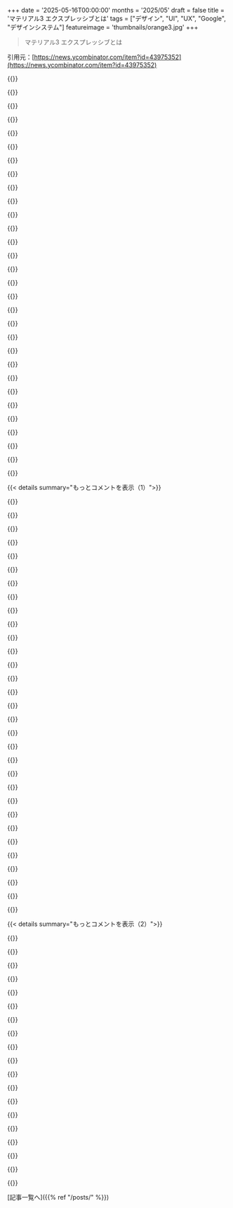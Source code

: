+++
date = '2025-05-16T00:00:00'
months = '2025/05'
draft = false
title = 'マテリアル3 エクスプレッシブとは'
tags = ["デザイン", "UI", "UX", "Google", "デザインシステム"]
featureimage = 'thumbnails/orange3.jpg'
+++

> マテリアル3 エクスプレッシブとは

引用元：[https://news.ycombinator.com/item?id=43975352](https://news.ycombinator.com/item?id=43975352)




{{<matomeQuote body="UX目線だとMaterialのGoogle UX teamの努力はすごいな、ドキュメントとかツールとかさ。でもこの記事はPepsi Logoみたいで怪しい雰囲気。<br>でかい送信ボタンは確かに見つけやすいけど画面スペース取るし、すぐ慣れると邪魔になる。<br>M3のドキュメントサイトですらモバイルだと使いにくくて、タブがデカすぎて画面に収まらないんだ。<br>Appleなんてデザインについてこんなマーケティングしないのにね。製品で語らせる感じ。" userName="diegof79" createdAt="2025/05/16 19:16:38" color="#785bff">}}




{{<matomeQuote body="あとさ、Appleは変なこと（macOS設定は除くけど）はしないし、ほとんどのデザイン変更はそんなに影響ないんだ。<br>機能とかレイアウトはほぼ同じで、見た目が変わるだけって感じ。俺は2006年からMacの使い方は全然変わってないよ。<br>Windowsなんてその間に5回もUIがガラッと変わったもんね。" userName="thewebguyd" createdAt="2025/05/16 21:00:34" color="">}}




{{<matomeQuote body="ios 18 photos appは？" userName="formerly_proven" createdAt="2025/05/16 21:26:10" color="">}}




{{<matomeQuote body="それはやりすぎだったんだよ。iOS 18 Photos appは全然使いやすくなったと思うな。経験あるユーザー向けに、もっと速くて見た目も良くなるようにちゃんと考えてデザインされてるよ。<br>密度も上がって、ちょっとスクロールするだけでたくさんのコレクションや機能にアクセスできるし、カスタマイズもできるから欲しいものにすぐたどり着ける。<br>これは理にかなってるよ、Photos appなんて初めて使うアプリじゃないし、iPhoneユーザーはみんな毎日使うんだから、みんな経験者なんだもん。" userName="Aerbil313" createdAt="2025/05/17 22:42:23" color="">}}




{{<matomeQuote body="確かにね、最近のAppleもアプリとかでちょっとおかしくなってる部分はあるかも。<br>でも少なくともOS本体はまだ劇的に変わってないから、そこはまだマシかな。" userName="thewebguyd" createdAt="2025/05/16 22:10:35" color="">}}




{{<matomeQuote body="Settings appみたいに、Photos appもSwiftで書き直したからだと思うよ。" userName="dmix" createdAt="2025/05/16 23:39:22" color="">}}




{{<matomeQuote body="iOS 18 Photos appにはいくつか問題がある。<br>構造がタブからスクロール主体の”モノUI”になったのは退化って感じる人もいる。<br>一番酷いのはパフォーマンスの低下で、スクロールやズームが常にカクカクするんだ。明らかな改悪だよ。<br>あと写真追加でタイムライン全体がズレてカクつくのもおかしい。開発者が実際に使ってないんじゃないか？<br>Appleの看板アプリでこのレベルの品質はマジでゴミ。" userName="formerly_proven" createdAt="2025/05/17 09:00:07" color="#ff5c5c">}}




{{<matomeQuote body="書き直しで「optimizing system performance」とか言って同期を止めるのをやめさせてくれるようになることを願うよ。<br>充電中に何時間もロックしてたのに写真がアップロードされてないのを見つけるたびに、いつも「Optimizing System Performance」のせいなんだ。<br>冗談かよ。" userName="LoganDark" createdAt="2025/05/17 04:42:02" color="">}}




{{<matomeQuote body="そうなんだよ。俺も一番イラつくことの一つだ。<br>高いネット代払ってるのに、さっき撮った写真たった10枚がクラウドにアップロードされてMacのPhotosライブラリで見れるようになるまで何時間も待つとかありえない。<br>全くもう。" userName="indemnity" createdAt="2025/05/17 05:42:01" color="">}}




{{<matomeQuote body="Appleがデザインについてこんなマーケティングしない、って言うけど、Jony Iveをめちゃくちゃ崇拝する時代があったのをハッキリ覚えてるぞ。<br>あれはAppleのPR/マーケティングが仕組んだもんだと思うね。<br>多分、もう今はやってない、って言うのが正確なんじゃない？" userName="overfeed" createdAt="2025/05/16 22:07:19" color="">}}




{{<matomeQuote body="でもさ、一番大事な”反抗心”っていう属性が30パーセントも増えたんだって！" userName="freeone3000" createdAt="2025/05/16 20:36:12" color="">}}




{{<matomeQuote body="”1000個くらい属性聞いて、たまたま上がったお気に入りのだけ採用しました”って感じ丸出しだね。統計的に有意じゃないのにさ。" userName="kevincox" createdAt="2025/05/16 21:00:52" color="">}}




{{<matomeQuote body="この製品”バカ”だって思った人いる？Alan？Lisa？Josh？Yana？Katy？<br>あと誰かこれに”イラっと”した？Alan？Lisa？Josh？Yana？Katy？<br>そして誰かこの製品”ダメダメだ”って感じた？Alan？Lisa？Josh？Yana？Katy？<br>https://www.youtube.com/watch?v=tVq1wgIN62E" userName="DonHopkins" createdAt="2025/05/22 03:39:18" color="">}}




{{<matomeQuote body="Pepsi、Tropicana、Windows Phoneとかみたいだね。デザイナーとかUXリサーチャーが自分たちの殻に閉じこもってる感じ。" userName="jinushaun" createdAt="2025/05/22 05:13:07" color="">}}




{{<matomeQuote body="＞でもこの記事、”Pepsi Logo”っぽい雰囲気すごくあるね。<br>めちゃくちゃ成功したからみんな今でも話してるの？もうあのロゴ使ってないのに？" userName="Lammy" createdAt="2025/05/16 20:09:38" color="">}}




{{<matomeQuote body="成功したから話してるんじゃなくて、デザイン文書がヤバすぎたからだと思うんだよね：https://www.goldennumber.net/wp-content/uploads/pepsi-arnell..." userName="superb_dev" createdAt="2025/05/16 20:17:38" color="#45d325">}}




{{<matomeQuote body="あれは相当な労力かけて、まさにこれを達成したんだね：https://www.utne.com/arts/new-pepsi-logo-is-a-joke/" userName="neilv" createdAt="2025/05/16 20:27:30" color="">}}




{{<matomeQuote body="うわーマジか。俺みたいにあの文書見たことなかった人へ：これ見る前に座った方がいいかも。" userName="codethief" createdAt="2025/05/17 04:38:52" color="">}}




{{<matomeQuote body="PEPSI LOGO：脳に無限の砂糖を紡ぎ出す四次元の渦、宇宙の調和と揃った色、ブランドの不死のために時空を曲げる企業。RED AND BLUE：二元対立、昼夜の二重性、意識の幻想を養う永遠の飲み物サイクル。MARKETING TEAMS：立方体の時間歪みに囚われ、球体の欺瞞の中で消費者の現実をスクリプト化—象限を知るのはPepsiだけ。" userName="floam" createdAt="2025/05/18 03:11:32" color="#785bff">}}




{{<matomeQuote body="ブランディングの目的って、覚えてもらうこと以外に何がある？うまくいったじゃん！" userName="Lammy" createdAt="2025/05/16 20:43:26" color="">}}




{{<matomeQuote body="会社の売上とかじゃなくてさ、ブランディングが“記憶に残る”ってことの話してるんだよ。<br>UIデザインを批判したい人がいて、一番最初に思い浮かぶのが「あのPepsiの引力思い出すわ！」ってなる。これは永遠に語り継がれるよ。" userName="Lammy" createdAt="2025/05/16 22:07:37" color="">}}




{{<matomeQuote body="マーケティングの目的が単に“記憶に残る”ことだって思ってるんだろ。でも違うよ。良い感じで記憶されるか、少なくとも売上につながるように記憶されることだ。<br>このキャンペーンは笑いものとして永遠に残る。それは狙いじゃなかったはず。" userName="jonahx" createdAt="2025/05/16 23:44:31" color="">}}




{{<matomeQuote body="たとえそれが悪評側だとしても（正直そうは思わないけど）、マーケティングとかブランドデザインに詳しい一部の人たちがそう連想するだけってのは、大成功とは呼べないと思うな。Pepsiみたいな大企業なら、人口の大部分が共通の連想を持つべきでしょ、一部の人がレアな連想するんじゃなくて。" userName="zamadatix" createdAt="2025/05/17 00:47:32" color="">}}




{{<matomeQuote body="悪名高いことと成功してることは別だよ。" userName="wpm" createdAt="2025/05/16 21:47:47" color="">}}




{{<matomeQuote body="Material Design v1はすごかった。実装も理解も使うのもシンプルで、余計な手間もなく、コンテンツ第一のアプローチだった。<br>『“クリーン”で“退屈”なデザインを超えて、感情的に人々と繋がるインターフェースを作ろう』？<br>俺はウェブサイトやアプリに感情的に繋がってほしくないんだよ。スマホやPCをオンにして、やりたいことをアプリで済ませて、すぐにオフにして現実世界に戻りたい。" userName="dgimla20" createdAt="2025/05/16 09:25:12" color="#ff5733">}}




{{<matomeQuote body="要は、注意を最大限に引きつけるためのデザインだろ、なんて呼ぶか知らんけど。製品に少しでも長く目を向けさせて、利益を増やすため。<br>…まあ建前は「デライトフルな体験を作る」ってことだけどね。" userName="jeffhuys" createdAt="2025/05/16 09:31:55" color="#38d3d3">}}




{{<matomeQuote body="俺も最近、精神的に変わってきたのかな。コンピューターやソフトウェアには、仕事終わらせてさっさと現実に戻ってほしいんだよ。画面とにらめっこして過ごした時間、もったいなかったなって悲しくなる。いつかこの意見が一般的になるのかな。<br>用事を終えたら、スマホをポケットに戻したり、PCをオフにしたりする方が、良いんだよ。" userName="dgimla20" createdAt="2025/05/16 09:35:53" color="">}}




{{<matomeQuote body="俺も全く同じ感じ。昔はポケットコンピューター持つのが夢だった。今はもうネットで人生ほぼ完結できる人もいるし、他の人もそうしてる。<br>人（はそう思ってる）はそこで社会的ニーズ満たしたり、飯買ったり、仕事したり、相手見つけたり、何でもやってる。で、若い世代の多くは（？）この傾向続いてほしいみたいだ。<br>君の代わりに話すわけじゃないけど、ここにいる俺たちはユニークな層だと思うんだ。片足は“古い世界”にあってそれを経験し、今は“新しい世界”を見てる。<br>生まれた時から基本的にスマホが手にあって、それが自分の人生の大きな部分だって見てたら、こういう変化も受け入れやすいと思うよ。だって、彼らにとってスマホは自分自身の一部、全体像の一部、ファッションの一部だから。" userName="jeffhuys" createdAt="2025/05/16 09:48:16" color="">}}




{{<matomeQuote body="記事ありがとう！同じような考えの人がいっぱいいるって分かってホッとするよ。二つの世界があるって話は本当にその通りだと思う。俺のスマホはほとんどポケットに入れっぱなしで、必要な時だけ取り出す感じ。でも毎日見るのは、忙しい通りとか、犬の散歩中とか、ベビーカー押しながらとか、ジムのマシンとかでスマホ見てる人たち。特に晴れた珍しい日でも、スマホの明るさ設定しか変わらないのを見ると、なんか変な気分になるんだよね。" userName="dgimla20" createdAt="2025/05/16 10:20:54" color="#ff5c5c">}}




{{<matomeQuote body="ああ、俺もスマホはポケットに入れとくただのアクセサリーだよ。必要な時だけ、例えば時間見たり電話したりね。たまに持って行かないことすらある。別に理由はないんだけど。ちょうど30になったところだよ。" userName="johnisgood" createdAt="2025/05/16 12:02:20" color="">}}




{{< details summary="もっとコメントを表示（1）">}}

{{<matomeQuote body="みんなの気持ちわかるけどさ、ここで読んで書いたりするのってノートPCからやってるの？俺はデスクトップブラウザからは絶対来ないな、スマホだけ。" userName="wltr" createdAt="2025/05/16 15:35:51" color="">}}




{{<matomeQuote body="＞Material Design v1<br>あれは最悪だったと思うな。少なくとも相互運用性の観点からはね。確かに、ノートアプリでモバイルデバイス上の丸い巨大なフローティング”＋”ボタンは新しいノートを追加するCTAとしては良いけど、それより大きい画面（iPadとか）だとダメだ。あれを使ってるアプリやウェブサイトは「まだ作業中、後でデザインするよ」って感じだったけど、”後で”なんてなくて、あれで完成で、ただただ醜かった。" userName="0x457" createdAt="2025/05/16 16:03:34" color="#ff5c5c">}}




{{<matomeQuote body="＞確かに、ノートアプリでモバイルデバイス上の丸い巨大なフローティング”＋”ボタンは新しいノートを追加するCTAとしては良いけど<br>いや、良くないね。だって実際のコンテンツの上に浮いてるんだから、ユーザーはその下のコンテンツを見たり操作したりできないじゃん。もちろん、誰もフローティングボタンの下にコンテンツが隠れないようにUIを丁寧にデザインしたりしないしね。" userName="amluto" createdAt="2025/05/16 17:22:27" color="#ff5c5c">}}




{{<matomeQuote body="＞みんなの気持ちわかるけどさ、ここで読んで書いたりするのってノートPCからやってるの？俺はデスクトップブラウザからは絶対来ないな、スマホだけ。<br>俺はやってるよ。仮想キーボードは嫌いだし、スマホでのタイピングはめちゃくちゃイライラする。コピペの操作も全然ダメだし。仕事中なんてスマホ見もしない、必要なメッセージはMacから返信してる。数行以上のやり取りが必要なことは全部ノートPCからだね。スマホの仮想キーボードでちゃんと話し合うなんて、ユーザーにとって最悪な体験だと思うよ。" userName="thewebguyd" createdAt="2025/05/16 17:19:32" color="#785bff">}}




{{<matomeQuote body="＞スマホの仮想キーボードでちゃんと話し合うなんて、ユーザーにとって最悪な体験だと思うよ。<br>同感だよ。Redditをスクロールしてるとき、コメント追加したいなーって思うことよくあるんだけど、スマホで何パラグラフも”打たなきゃ”って考えると、結局やめちゃうんだよね。まあ、俺は明らかに年寄り側だし、若い世代はそんなに抵抗ないってのはわかるけどさ。" userName="duderific" createdAt="2025/05/16 17:47:23" color="#ff33a1">}}




{{<matomeQuote body="＞いや、良くないね。だって実際のコンテンツの上に浮いてるんだから、ユーザーはその下のコンテンツを見たり操作したりできないじゃん。<br>1. 画面そんなに狭いの？FABって普通、スクロール可能な全幅リストアイテムの上に使うもんだけど。<br>2. デザインシステム使ってるからって、アプリの作者がUXの責任から解放されるわけじゃないんだよ。UIが可能な限りうまく機能するようにする、みたいなね。" userName="overfeed" createdAt="2025/05/16 22:17:14" color="#ff33a1">}}




{{<matomeQuote body="スクロールできるものの下部分を何かフローティングUI要素が隠すって、すごくよくあることだよ。スクロールで回避できないんだよね、だって問題の部分が画面に出てたら、それは一番下にあるんだから。Mobile Safariですら時々これをやらかしてるんだ。下にあるURLバーがページの一番下を隠しちゃうことがあって、上に引っ張ると一時的に見えるけど、指を離すとすぐコンテンツが戻っちゃうんだよ。" userName="amluto" createdAt="2025/05/16 22:43:03" color="#45d325">}}




{{<matomeQuote body="うん、まさに俺の経験だね。スマホで何パラグラフも書くなんて無理だよ。分からないけど、ちょうど30になったから、もう年寄りって思われるのかな？でも絶対オールドスクールではあるね！派手なものは何もなくて、ただVoid Linuxにi3、XTermとか。手に入るといいなと思ってるもの分かる？あのキーボード付きのBlackberry（たぶんKeyOneかな？）。まだあんなの生産されてるのかなって思うよ。" userName="johnisgood" createdAt="2025/05/16 18:47:30" color="#ff5733">}}




{{<matomeQuote body="Googleが画面に釘付けにしようとする広告会社だって話をしてるんでしょ？" userName="worldsavior" createdAt="2025/05/16 10:12:22" color="">}}




{{<matomeQuote body="アプリとかに感情的なつながりとか求めてないんだよね。パッと使って目的達成したらすぐ終わりたい。B2BのSaaS作ってるけど、みんな使いたくないアプリだから、とにかく効率とスピード最優先で作ってるよ。UIもみんな配置覚えちゃってるから変えないようにしてる。MaterialUIは使ってるけど、GoogleがM3のウェブ実装ちゃんとやってくれたら良いのにね。" userName="_fat_santa" createdAt="2025/05/16 13:21:22" color="#ff33a1">}}




{{<matomeQuote body="MDv1は結構好きだけど、フローティングボタンだけはマジで嫌い。邪魔になるだけだし、重要なアクションはそんなにないでしょ。ツールバーに入れればいいのに。" userName="Groxx" createdAt="2025/05/16 23:54:23" color="">}}




{{<matomeQuote body="若い参加者がM3 Expressiveをめっちゃ気に入ったってとこに同じ反応したわ。若い人って「きれいなくだらないもの」にすぐ食いつく傾向あるんじゃないの？結局このデザイン変更って意味ないんじゃね？" userName="sksrbWgbfK" createdAt="2025/05/16 13:02:55" color="#785bff">}}




{{<matomeQuote body="ほら見て、「最近の人はデバイスをツールじゃなくて自分の一部みたいに見てるんだ」ってさ。俺たちはただ彼らのニーズに応えてるだけだよ。慈善事業だね。マジで。/s" userName="28304283409234" createdAt="2025/05/16 11:50:37" color="">}}




{{<matomeQuote body="Material design v1のせいで、情報密度がクソ低くて、余白ばっかりになったんだよ。昔のGmailとかAdwordsと今のを比べてみろよ。マジで退化してる。Appleも似たようなもんで、デスクトップとスマホのUIを混ぜようとして劣化させてる。今のUX/UIは史上最悪の時代だよ。" userName="tacker2000" createdAt="2025/05/16 22:49:05" color="#38d3d3">}}




{{<matomeQuote body="これさ、CSSでheightを100%じゃなくてdvhかsvhにすれば解決できるんだよ。" userName="miunau" createdAt="2025/05/17 04:07:26" color="#38d3d3">}}




{{<matomeQuote body="マテリアル3マジ無理。感情レベルで繋がりすぎて、スマホ投げ捨ててpostmarketOSサポートしてるやつに買い換えたいくらい。マジ嫌い、この新しいデザイン。超無駄だし、理由もなく画面の重要な情報奪うし。全部丸くしてiOSパクろうと必死だけど、ヘタクソすぎだろ。" userName="xinayder" createdAt="2025/05/16 13:17:59" color="">}}




{{<matomeQuote body="画面の右下に意味不明なのがフワフワ浮いてる（無駄なチャットアシスタントとかね）のに慣れすぎて、脳みそがそういうの無視するように鍛えられちゃったよ。" userName="0x457" createdAt="2025/05/19 17:13:52" color="">}}




{{<matomeQuote body="記事からの引用だよ。<br>「なんでこんなアプリ全部似てんの？」<br>「Material Designのせいじゃん、もう笑」<br>ってさ。" userName="greatgib" createdAt="2025/05/17 11:39:27" color="">}}




{{<matomeQuote body="完全に同意しないわけじゃないんだ。この考え方って、Brutalist architectureみたいな事務所に繋がっちゃう。そこで働く人の魂を吸い取る感じ。人ってアプリの中で”生活”したり”働く”んだから、そうしてる間は生きてるって感じるべきじゃん。（まあ、この新しいマテリアルスタイルがそれを実現する方法だとは思わないけどね…）" userName="taylorallred" createdAt="2025/05/16 19:51:02" color="">}}




{{<matomeQuote body="感情的なデザインをみんなが求めてるってフリしないといけないんだよ。だって、そうしないと仕事続けられないだろ？ Material Designってアップデートするたびに、なんかデタラメな改良が必要なんだもん。" userName="ninetyninenine" createdAt="2025/05/16 13:15:18" color="">}}




{{<matomeQuote body="うわー、これマジでクソ醜いな。美大生の美意識の研究思い出すわ。勉強始める前は普通の人と同じ感覚なのに、授業進むと変わるんだ。”Skeuomorphism”っての知ると、急に全部フラットで区別つかなくしなきゃダメ！みたいになる。" userName="jamalaramala" createdAt="2025/05/16 13:22:29" color="">}}




{{<matomeQuote body="Christopher Alexanderの”Notes on the Synthesis of Form”で、晩年の建築学校のやらかしはこれが原因だって言ってるんだ。彼はこれを職人技が”self-conscious”になるって呼んでる。つまり、建築家の仕事は住む場所を作るんじゃなくて、建築家としてあること。それって他の建築家と”競争”するってことなんだ。みんなが認める形の1000番目作ってもコンペには勝てない。勝つには他の建築家のセンスの限界を押し広げなきゃいけないんだけど、そのセンスって普通の人の感覚からもうかけ離れてるんだよね。だから結果として出てくるもののほとんどはマジでゴミ。" userName="sorcerer-mar" createdAt="2025/05/16 20:45:52" color="#ff33a1">}}




{{<matomeQuote body="同意。これってデザイナーが他のデザイナーにカッコつけて見せてるだけって感じだね。ありがたいことに主流にならなかったDropboxの2017年のデザインシステムにめっちゃ似てるんだよ — https://www.awwwards.com/inspiration/dropbox-design-system" userName="vasusen" createdAt="2025/05/16 16:35:50" color="">}}




{{<matomeQuote body="実際はあんまりフラットじゃなくて、アフォーダンス（でもスキューモーフィックじゃない）が増えたと思うな。要するに「フラットにしすぎたから、ボタンをデカく派手にしてまた見えるようにしようぜ」って感じ。二歩後退してからの一歩前進ってとこだね。" userName="wisty" createdAt="2025/05/16 14:07:56" color="">}}




{{<matomeQuote body="どこから来たか比較してみる価値はあるよ＜https://m1.material.io/v3＞ね。v1はアフォーダンスひどかったから、反動でフラットになったんだけど、＜https://m1.material.io/v3＞はv1よりさらにフラットだね。" userName="Groxx" createdAt="2025/05/16 17:28:09" color="">}}




{{<matomeQuote body="公平に見ると、成熟した好みって違うことが多いんだ。良いとか悪いとかじゃなくて、単に違うだけ。例えば、古い赤ワインをたくさん飲む人は、その味がわかるようになるじゃん。平均から離れるけど、かなりの人たちが特定の好みを持つのは止められないんだよ（コーヒーみたいにね）。長くテックデバイス使ってるユーザーとして、君の好みも特定の方向に引っ張られてるはずだよ、平均的なユーザーを装っててもさ。ちなみに、俺はAndroid大好きだけど、今のデザインの方向性は正直あんまり好きじゃないんだよね。（あとさ、スキューモーフィズムについて調べてみるといいかも。マテリアルはほぼ意図的にスキューモーフィックじゃないからさ。）" userName="jpalawaga" createdAt="2025/05/16 14:59:01" color="">}}




{{<matomeQuote body="一長一短だな。＜https://m3.material.io/blog/building-with-m3-expressive＞見ると、ガイドライン的にはオブジェクトのグループ化やコントラスト、フォントなど役立つ点が多い。良いアニメーションも良い。公式ガイドラインとしてあるのは助かるね。でも、やっぱフラットデザインだからクリックできるか分かりにくい。カラーパレットもパステルで変なコントラスト、マジで醜い。何もないよりマシで一歩前進かもしれんけど、M3Eは正直微妙ってとこだな。" userName="onli" createdAt="2025/05/16 09:01:56" color="#45d325">}}




{{<matomeQuote body="＞クリックできるか伝わらないって話だけど、トグルや無効状態もそう。スマホはホバーないからどれが触れるか試行錯誤だね。＞カラーパレットも変なコントラストでマジ醜い。パーティーポスターみたい。これってデジタルマーケティング系で、オプションよりコンテンツに注目させてる感じ。思考を減らし理想の操作を強調してるんだ。単純な製品にはいいけど、（ポスターじゃない）アプリには向いてないと思うな。" userName="klabb3" createdAt="2025/05/16 12:14:39" color="#ff5733">}}




{{<matomeQuote body="＞トグルや無効状態。スマホはホバーないから試行錯誤だって話だけど。トグルスイッチってスマホUIから来たので個人的にマジ最悪だよ。PCでマウスキーボードあるのに見ると腹立つわ。普通のチェックボックスで十分だったじゃん、昔からあるしオンオフ分かりやすいのに。どっちがオンオフか誰が分かる？みんな実装違うんだし。" userName="thewebguyd" createdAt="2025/05/16 21:05:47" color="">}}




{{<matomeQuote body="＞シンプルなチェックボックスで十分だったんじゃん＜br＞シンプルさは見る人によるよ．若い人にどっちがシンプルか聞いてみたら？チェックボックスはフォームに紐付いてて、送信するまで何も起きないけど、トグルスイッチはすぐ起動するんだ．＜br＞＞どっちの色や向きがオンかオフか？＜br＞色がついてる状態（緑か青）が有効って意味．スイッチのノブは常に右だよ．紛らわしいデザインも見たことあるけど、それは珍しいね．" userName="klabb3" createdAt="2025/05/17 06:53:14" color="#38d3d3">}}

{{</details>}}




{{< details summary="もっとコメントを表示（2）">}}

{{<matomeQuote body="言いたいことはわかるけど、結局どれも同じだよ：色つき／彩度が高いのがオン、白／グレーがオフ．" userName="agos" createdAt="2025/05/16 23:26:55" color="">}}




{{<matomeQuote body="とはいえ、Material v2は色をめっちゃ彩度落としたけどね．俺のスマホだと技術的には少し紫だけど、基本的には薄いグレーがオンで、濃いグレーがオフに見えるんだ．https://i.imgur.com/QiCEguh.png" userName="mminer237" createdAt="2025/05/17 04:55:06" color="">}}




{{<matomeQuote body="これマジでいらないね．なんでこんなことするんだろ？強い色を使えばいいじゃん．" userName="klabb3" createdAt="2025/05/17 06:55:40" color="">}}




{{<matomeQuote body="確かにそうだけど、まだUXは改善できることがあるよ．ほとんどのトグルは空白部分に”On”とか”Off”って文字を入れて状態を示すテキストにできるし、物理的な電気のスイッチみたいに縦型にするのもありかもね．" userName="thewebguyd" createdAt="2025/05/18 15:33:05" color="#ff5733">}}




{{<matomeQuote body="iOSだと、I／Oラベルをアクセシビリティ機能として追加して状態を示せるよ．" userName="agos" createdAt="2025/05/20 20:51:49" color="">}}




{{<matomeQuote body="＞このスタイルはオプション（何ができるか）よりコンテンツ（提供されるもの）に注意を向けさせる＜br＞これ良いと思うな．アプリがやっと複数回使う前提で設計されるようになったってことだから．以前のデザインシステムは”最初の発見”を重視しすぎてて、常連ユーザーには邪魔だったんだ．使い方覚えたら、実際のコンテンツが画面の大半を占めるべきだよね．" userName="Spivak" createdAt="2025/05/16 19:03:54" color="#785bff">}}




{{<matomeQuote body="シンプルな質問なんだけど：なんでそのページ、最新のChromeでHWアクセラレーション全部有効にして、パワフルなノートPCなのに、CPUを6コア以上も食うの？ChromeのタスクマネージャーだとCPU使用率600％超えだよ．4Kで最新のAAA gameを最高画質でプレイするよりCPU使ってるんだけど．" userName="p_l" createdAt="2025/05/16 13:36:51" color="">}}




{{<matomeQuote body="俺がリンクしたやつ？わかんない．FirefoxとUblock Originだとその点では問題なく動くけど、それでもサイドメニューがちゃんと表示されなかったり、JS consoleがエラー出てるよ．" userName="onli" createdAt="2025/05/16 16:30:23" color="">}}




{{<matomeQuote body="＞あれにリンクしたんだっけ？うんうん。でもちょっと違うんだよね－開くと半分以上は発生したんだけど、DevToolsで調べようとした時には一度も起きなかったんだ。最初はバックグラウンドで開いてた時にシステム全体が重くなったことで気づいたんだ。" userName="p_l" createdAt="2025/05/16 16:33:57" color="">}}




{{<matomeQuote body="Googleのアイコンが全部同じに見えるってミーム［0］になってるよね。UXエンジニアは追い出されたと思うな。［0］https://miro.medium.com/v2/resize:fit:1400/0*X5Zz-PxT8087KG2..." userName="moffkalast" createdAt="2025/05/16 11:15:16" color="">}}




{{<matomeQuote body="他に包括的なデザインシステムでおすすめある？エンジニアとしては、それがMD3の一番価値あるとこだと思うんだよね：Figmaキットとガイドライン。これのおかげで大量の仕事が省けるんだ。Materialみたいに包括的なのは他に見たことないな。Expressは進化的な更新みたいで、すぐに使えるものもあるけど、ほとんどMD3だね。俺にとって、もっと大きなエコシステムの一部として価値があるよ。" userName="16bytes" createdAt="2025/05/16 17:49:41" color="#ff5733">}}




{{<matomeQuote body="IBMのCarbonをチェックしてみて：https://carbondesignsystem.com/all-about-carbon/what-is-carb..." userName="wx196" createdAt="2025/05/17 20:34:14" color="#38d3d3">}}




{{<matomeQuote body="これより良い代替案は思いつかないな。それは良い質問で、すごく助かるだろうね！俺が過去（M3で）やったのは、ボタンに立体感出すとかデザインの微調整だった。デザイナーがいればうまくいったし、M2スタイルから来てたからやりやすかった。でも、使いやすさとかテスト結果だけでGoogleのガイドラインに異論唱えるのは大変だし、コンポーネントごとに違うから注意しないとデザインに一貫性なくなるかも。" userName="onli" createdAt="2025/05/16 20:58:38" color="#785bff">}}




{{<matomeQuote body="以前のデザインに詳しくない人のために、https://m3.material.io/componentsの各コンポーネントには”Material v2との比較”セクションがあるよ。" userName="vvillena" createdAt="2025/05/16 11:11:21" color="#ff5733">}}




{{<matomeQuote body="一番大きな変更点は、全部丸くて紫色になったことみたいだね。もっと遊び心がある感じになったけど、プロフェッショナルさは減ったかな。追記：最近の色選びが気に入らないな。最初はGoogle Mapsのあのティール、今度は紫色。なんで？最初のMercedes A-Class（別名”Listerine”カラー［1］［2］）の色合いを真似しようとしてるの？［1］https://prestigeandperformancecar.com/wp-content/uploads/A97...［2］https://image.stern.de/31749130/t/Ag/v2/w1440/r0/-/01--artik..." userName="jansan" createdAt="2025/05/16 11:19:22" color="">}}




{{<matomeQuote body="遊び心があってプロフェッショナルじゃないって？それは意図的なんだよ。GoogleのUXリサーチによると、ユーザー（特に18歳から34歳）がもっとああいうのを求めてるらしいんだ。" userName="onion2k" createdAt="2025/05/16 11:32:27" color="#ff5c5c">}}




{{<matomeQuote body="あの車、運転できるiMacみたいに見えるね。" userName="dcrazy" createdAt="2025/05/16 14:56:05" color="">}}




{{<matomeQuote body="うわ、https://m3.material.io/componentsのページ60MBもあるんだ。" userName="robertoandred" createdAt="2025/05/16 14:14:17" color="">}}

{{</details>}}



[記事一覧へ]({{% ref "/posts/" %}})
